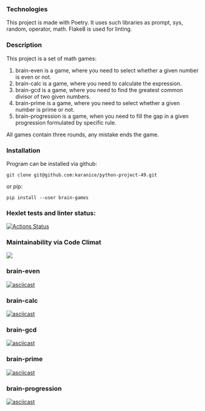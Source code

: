 ### Technologies

This project is made with Poetry. It uses such libraries as prompt, sys, random, operator, math.
Flake8 is used for linting.


### Description

This project is a set of math games:

1. brain-even is a game, where you need to select whether a given number is even or not.
2. brain-calc is a game, where you need to calculate the expression.
3. brain-gcd is a game, where you need to find the greatest common divisor of two given numbers.
4. brain-prime is a game, where you need to select whether a given number is prime or not.
5. brain-progression is a game, when you need to fill the gap in a given progression formulated by specific rule.

All games contain three rounds, any mistake ends the game.

### Installation

Program can be installed via github:

`git clone git@github.com:karanice/python-project-49.git`

or pip:

`pip install --user brain-games`


### Hexlet tests and linter status:
[![Actions Status](https://github.com/karanice/python-project-49/actions/workflows/hexlet-check.yml/badge.svg)](https://github.com/karanice/python-project-49/actions)

### Maintainability via Code Climat
<a href="https://codeclimate.com/github/karanice/python-project-49/maintainability"><img src="https://api.codeclimate.com/v1/badges/62cf6bd23953dd4e4b71/maintainability" /></a>

### brain-even 
[![asciicast](https://asciinema.org/a/UJHeKXNS9axqKT9nqLG2NlDfz.svg)](https://asciinema.org/a/UJHeKXNS9axqKT9nqLG2NlDfz)

### brain-calc 
[![asciicast](https://asciinema.org/a/v2SYwDWBcFN3nZCVCnHMJQBjZ.svg)](https://asciinema.org/a/v2SYwDWBcFN3nZCVCnHMJQBjZ)

### brain-gcd 
[![asciicast](https://asciinema.org/a/lkygwxoyIFuHV5FRRuwyq5KcN.svg)](https://asciinema.org/a/lkygwxoyIFuHV5FRRuwyq5KcN)

### brain-prime 
[![asciicast](https://asciinema.org/a/QMmf0AJIMzTYgkl0cL5ZaKzb8.svg)](https://asciinema.org/a/QMmf0AJIMzTYgkl0cL5ZaKzb8)

### brain-progression 
[![asciicast](https://asciinema.org/a/RUqWeTOFcxQrLKilQqyWQzWLC.svg)](https://asciinema.org/a/RUqWeTOFcxQrLKilQqyWQzWLC)
